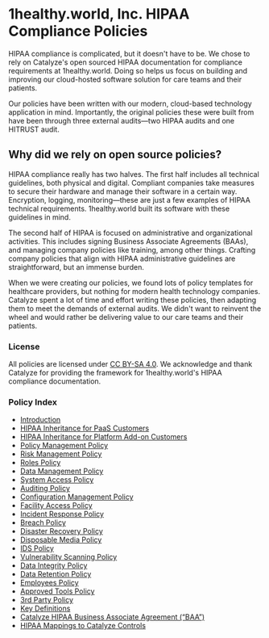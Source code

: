 # 1healthy.world, Inc. HIPAA Compliance Policies

HIPAA compliance is complicated, but it doesn't have to be. We chose to rely on Catalyze's open sourced HIPAA documentation for compliance requirements at 1healthy.world. Doing so helps us focus on building and improving our cloud-hosted software solution for care teams and their patients.

Our policies have been written with our modern, cloud-based technology application in mind. Importantly, the original policies these were built from have been through three external audits—two HIPAA audits and one HITRUST audit.

## Why did we rely on open source policies?

HIPAA compliance really has two halves. The first half includes all technical guidelines, both physical and digital. Compliant companies take measures to secure their hardware and manage their software in a certain way. Encryption, logging, monitoring—these are just a few examples of HIPAA technical requirements. 1healthy.world built its software with these guidelines in mind.

The second half of HIPAA is focused on administrative and organizational activities. This includes signing Business Associate Agreements (BAAs), and managing company policies like training, among other things. Crafting company policies that align with HIPAA administrative guidelines are straightforward, but an immense burden.

When we were creating our policies, we found lots of policy templates for healthcare providers, but nothing for modern health technology companies. Catalyze spent a lot of time and effort writing these policies, then adapting them to meet the demands of external audits. We didn't want to reinvent the wheel and would rather be delivering value to our care teams and their patients.

### License

All policies are licensed under [CC BY-SA 4.0](http://creativecommons.org/licenses/by-sa/4.0/). We acknowledge and thank Catalyze for providing the framework for 1healthy.world's HIPAA compliance documentation. 

### Policy Index

* [Introduction](source/sections/introduction.md)
* [HIPAA Inheritance for PaaS Customers](source/sections/hipaa_inheritance_for_paas_customers.md)
* [HIPAA Inheritance for Platform Add-on Customers](source/sections/hipaa_inheritance_for_platform_addon_customers.md)
* [Policy Management Policy](source/sections/policy_management_policy.md)
* [Risk Management Policy](source/sections/risk_management_policy.md)
* [Roles Policy](source/sections/roles_policy.md)
* [Data Management Policy](source/sections/data_management_policy.md)
* [System Access Policy](source/sections/systems_access_policy.md)
* [Auditing Policy](source/sections/auditing_policy.md)
* [Configuration Management Policy](source/sections/configuration_management_policy.md)
* [Facility Access Policy](source/sections/facility_access_policy.md)
* [Incident Response Policy](source/sections/incident_response_policy.md)
* [Breach Policy](source/sections/breach_policy.md)
* [Disaster Recovery Policy](source/sections/disaster_recovery_policy.md)
* [Disposable Media Policy](source/sections/disposable_media_policy.md)
* [IDS Policy](source/sections/ids_policy.md)
* [Vulnerability Scanning Policy](source/sections/vulnerability_scanning_policy.md)
* [Data Integrity Policy](source/sections/data_integrity_policy.md)
* [Data Retention Policy](source/sections/data_retention_policy.md)
* [Employees Policy](source/sections/employees_policy.md)
* [Approved Tools Policy](source/sections/approved_tools_policy.md)
* [3rd Party Policy](source/sections/3rd_party_policy.md)
* [Key Definitions](source/sections/key_definitions.md)
* [Catalyze HIPAA Business Associate Agreement (“BAA”)](source/sections/catalyze_hipaa_business_associate_agreement.md)
* [HIPAA Mappings to Catalyze Controls](source/sections/hipaa_mapping_to_catalyze_controls.md)
